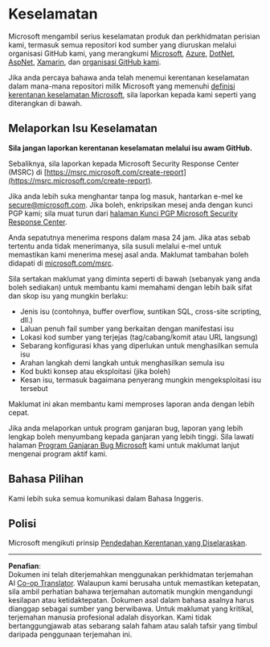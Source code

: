 <!--
CO_OP_TRANSLATOR_METADATA:
{
  "original_hash": "8587f83cfded1bfab99fda4022f4df89",
  "translation_date": "2025-08-27T20:37:26+00:00",
  "source_file": "SECURITY.md",
  "language_code": "ms"
}
-->
# Keselamatan

Microsoft mengambil serius keselamatan produk dan perkhidmatan perisian kami, termasuk semua repositori kod sumber yang diuruskan melalui organisasi GitHub kami, yang merangkumi [Microsoft](https://github.com/Microsoft), [Azure](https://github.com/Azure), [DotNet](https://github.com/dotnet), [AspNet](https://github.com/aspnet), [Xamarin](https://github.com/xamarin), dan [organisasi GitHub kami](https://opensource.microsoft.com/).

Jika anda percaya bahawa anda telah menemui kerentanan keselamatan dalam mana-mana repositori milik Microsoft yang memenuhi [definisi kerentanan keselamatan Microsoft](https://docs.microsoft.com/en-us/previous-versions/tn-archive/cc751383(v=technet.10)), sila laporkan kepada kami seperti yang diterangkan di bawah.

## Melaporkan Isu Keselamatan

**Sila jangan laporkan kerentanan keselamatan melalui isu awam GitHub.**

Sebaliknya, sila laporkan kepada Microsoft Security Response Center (MSRC) di [https://msrc.microsoft.com/create-report](https://msrc.microsoft.com/create-report).

Jika anda lebih suka menghantar tanpa log masuk, hantarkan e-mel ke [secure@microsoft.com](mailto:secure@microsoft.com). Jika boleh, enkripsikan mesej anda dengan kunci PGP kami; sila muat turun dari [halaman Kunci PGP Microsoft Security Response Center](https://www.microsoft.com/en-us/msrc/pgp-key-msrc).

Anda sepatutnya menerima respons dalam masa 24 jam. Jika atas sebab tertentu anda tidak menerimanya, sila susuli melalui e-mel untuk memastikan kami menerima mesej asal anda. Maklumat tambahan boleh didapati di [microsoft.com/msrc](https://www.microsoft.com/msrc).  

Sila sertakan maklumat yang diminta seperti di bawah (sebanyak yang anda boleh sediakan) untuk membantu kami memahami dengan lebih baik sifat dan skop isu yang mungkin berlaku:

  * Jenis isu (contohnya, buffer overflow, suntikan SQL, cross-site scripting, dll.)
  * Laluan penuh fail sumber yang berkaitan dengan manifestasi isu
  * Lokasi kod sumber yang terjejas (tag/cabang/komit atau URL langsung)
  * Sebarang konfigurasi khas yang diperlukan untuk menghasilkan semula isu
  * Arahan langkah demi langkah untuk menghasilkan semula isu
  * Kod bukti konsep atau eksploitasi (jika boleh)
  * Kesan isu, termasuk bagaimana penyerang mungkin mengeksploitasi isu tersebut

Maklumat ini akan membantu kami memproses laporan anda dengan lebih cepat.

Jika anda melaporkan untuk program ganjaran bug, laporan yang lebih lengkap boleh menyumbang kepada ganjaran yang lebih tinggi. Sila lawati halaman [Program Ganjaran Bug Microsoft](https://microsoft.com/msrc/bounty) kami untuk maklumat lanjut mengenai program aktif kami.

## Bahasa Pilihan

Kami lebih suka semua komunikasi dalam Bahasa Inggeris.

## Polisi

Microsoft mengikuti prinsip [Pendedahan Kerentanan yang Diselaraskan](https://www.microsoft.com/en-us/msrc/cvd).

---

**Penafian**:  
Dokumen ini telah diterjemahkan menggunakan perkhidmatan terjemahan AI [Co-op Translator](https://github.com/Azure/co-op-translator). Walaupun kami berusaha untuk memastikan ketepatan, sila ambil perhatian bahawa terjemahan automatik mungkin mengandungi kesilapan atau ketidaktepatan. Dokumen asal dalam bahasa asalnya harus dianggap sebagai sumber yang berwibawa. Untuk maklumat yang kritikal, terjemahan manusia profesional adalah disyorkan. Kami tidak bertanggungjawab atas sebarang salah faham atau salah tafsir yang timbul daripada penggunaan terjemahan ini.